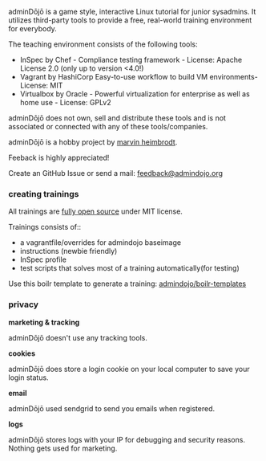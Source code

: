 adminDōjō is a game style, interactive Linux tutorial for junior sysadmins. 
It utilizes third-party tools to provide a free, real-world training environment for everybody.


The teaching environment consists of the following tools:

- InSpec by Chef - Compliance testing framework - License: Apache License 2.0 (only up to version <4.0!)
- Vagrant by HashiCorp Easy-to-use workflow to build VM environments- License: MIT
- Virtualbox by Oracle - Powerful virtualization for enterprise as well as home use - License: GPLv2

adminDōjō does not own, sell and distribute these tools and is not associated or connected with any of these tools/companies.


adminDōjō is a hobby project by [marvin heimbrodt](https://github.com/6uhrmittag).

Feeback is highly appreciated!


Create an GitHub Issue or send a mail: feedback@admindojo.org

### creating trainings

All trainings are [fully open source](https://github.com/admindojo/admindojo-training) under MIT license.

Trainings consists of::

- a vagrantfile/overrides for admindojo baseimage
- instructions (newbie friendly)
- InSpec profile
- test scripts that solves most of a training automatically(for testing)

Use this boilr template to generate a training: [admindojo/boilr-templates](https://github.com/admindojo/boilr-templates)

### privacy

**marketing & tracking**

adminDōjō doesn't use any tracking tools.

**cookies**

adminDōjō does store a login cookie on your local computer to save your login status.

**email**

adminDōjō used sendgrid to send you emails when registered. 

**logs**

adminDōjō stores logs with your IP for debugging and security reasons. Nothing gets used for marketing.


